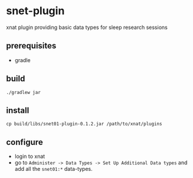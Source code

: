 # snet-plugin
xnat plugin providing basic data types for sleep research sessions

## prerequisites

* gradle

## build

```
./gradlew jar 
```

## install

```
cp build/libs/snet01-plugin-0.1.2.jar /path/to/xnat/plugins
```

## configure

* login to xnat
* go to `Administer -> Data Types -> Set Up Additional Data types` and add all the `snet01:*` data-types.
